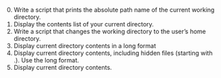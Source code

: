 0. Write a script that prints the absolute path name of the current working directory.
1. Display the contents list of your current directory.
2. Write a script that changes the working directory to the user’s home directory.
3. Display current directory contents in a long format
4. Display current directory contents, including hidden files (starting with .). Use the long format.
5. Display current directory contents.
